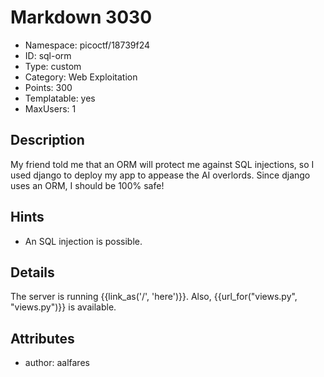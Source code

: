 # Markdown 3030
 - Namespace: picoctf/18739f24
 - ID: sql-orm
 - Type: custom
 - Category: Web Exploitation
 - Points: 300
 - Templatable: yes
 - MaxUsers: 1

## Description 

My friend told me that an ORM will protect me against SQL injections, so 
I used django to deploy my app to appease the AI overlords. Since django
uses an ORM, I should be 100% safe!

## Hints 

- An SQL injection is possible.
  
## Details

The server is running {{link_as('/', 'here')}}. 
Also, {{url_for("views.py", "views.py")}} is available.

## Attributes
 - author: aalfares
